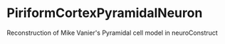 PiriformCortexPyramidalNeuron
=============================

Reconstruction of Mike Vanier's Pyramidal cell model in neuroConstruct